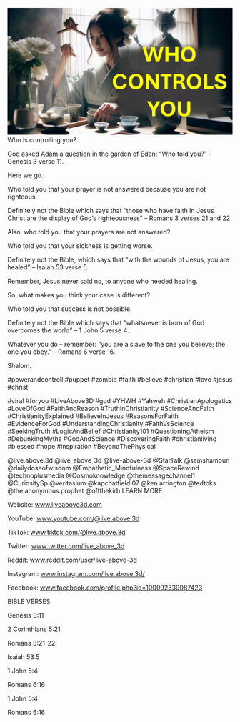 ![Video cover image](./cover.jpg)
Who is controlling you?

God asked Adam a question in the garden of Eden: “Who told you?” - Genesis 3 verse 11.

Here we go. 

Who told you that your prayer is not answered because you are not righteous.

Definitely not the Bible which says that “those who have faith in Jesus Christ are the display of God’s righteousness” – Romans 3 verses 21 and 22.

Also, who told you that your prayers are not answered?

Who told you that your sickness is getting worse.

Definitely not the Bible, which says that “with the wounds of Jesus, you are healed” – Isaiah 53 verse 5.

Remember, Jesus never said no, to anyone who needed healing.

So, what makes you think your case is different?

Who told you that success is not possible. 

Definitely not the Bible which says that “whatsoever is born of God overcomes the world” – 1 John 5 verse 4.

Whatever you do – remember: “you are a slave to the one you believe; the one you obey.” – Romans 6 verse 16.

Shalom.


#powerandcontroll #puppet #zombie #faith #believe #christian #love #jesus #christ 

#viral #foryou #LiveAbove3D #god #YHWH #Yahweh #ChristianApologetics #LoveOfGod #FaithAndReason #TruthInChristianity #ScienceAndFaith #ChristianityExplained #BelieveInJesus #ReasonsForFaith #EvidenceForGod #UnderstandingChristianity #FaithVsScience #SeekingTruth #LogicAndBelief #Christianity101 #QuestioningAtheism #DebunkingMyths #GodAndScience #DiscoveringFaith #christianliving #blessed #hope #inspiration #BeyondThePhysical

@live.above.3d @live_above_3d @live-above-3d @StarTalk @samshamoun @dailydoseofwisdom @Empathetic_Mindfulness @SpaceRewind @technoplusmedia @Cosmoknowledge @themessagechannel1 @CuriositySp @veritasium @kapchatfield.07 @ken.arrington @tedtoks @the.anonymous.prophet @offthekirb 
LEARN MORE

Website: www.liveabove3d.com

YouTube: www.youtube.com/@live.above.3d

TikTok: www.tiktok.com/@live.above.3d

Twitter: www.twitter.com/live_above_3d

Reddit: www.reddit.com/user/live-above-3d

Instagram: www.instagram.com/live.above.3d/

Facebook: www.facebook.com/profile.php?id=100092339087423


BIBLE VERSES

Genesis 3:11

2 Corinthians 5:21

Romans 3:21-22

Isaiah 53:5

1 John 5:4

Romans 6:16

1 John 5:4

Romans 6:16